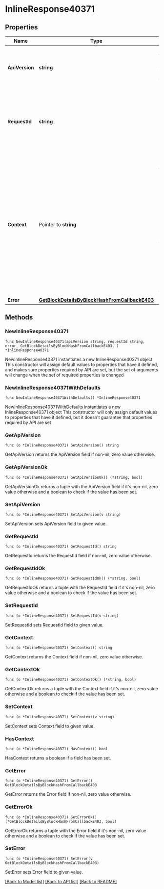 # InlineResponse40371

## Properties

Name | Type | Description | Notes
------------ | ------------- | ------------- | -------------
**ApiVersion** | **string** | Specifies the version of the API that incorporates this endpoint. | 
**RequestId** | **string** | Defines the ID of the request. The &#x60;requestId&#x60; is generated by Crypto APIs and it&#39;s unique for every request. | 
**Context** | Pointer to **string** | In batch situations the user can use the context to correlate responses with requests. This property is present regardless of whether the response was successful or returned as an error. &#x60;context&#x60; is specified by the user. | [optional] 
**Error** | [**GetBlockDetailsByBlockHashFromCallbackE403**](GetBlockDetailsByBlockHashFromCallbackE403.md) |  | 

## Methods

### NewInlineResponse40371

`func NewInlineResponse40371(apiVersion string, requestId string, error_ GetBlockDetailsByBlockHashFromCallbackE403, ) *InlineResponse40371`

NewInlineResponse40371 instantiates a new InlineResponse40371 object
This constructor will assign default values to properties that have it defined,
and makes sure properties required by API are set, but the set of arguments
will change when the set of required properties is changed

### NewInlineResponse40371WithDefaults

`func NewInlineResponse40371WithDefaults() *InlineResponse40371`

NewInlineResponse40371WithDefaults instantiates a new InlineResponse40371 object
This constructor will only assign default values to properties that have it defined,
but it doesn't guarantee that properties required by API are set

### GetApiVersion

`func (o *InlineResponse40371) GetApiVersion() string`

GetApiVersion returns the ApiVersion field if non-nil, zero value otherwise.

### GetApiVersionOk

`func (o *InlineResponse40371) GetApiVersionOk() (*string, bool)`

GetApiVersionOk returns a tuple with the ApiVersion field if it's non-nil, zero value otherwise
and a boolean to check if the value has been set.

### SetApiVersion

`func (o *InlineResponse40371) SetApiVersion(v string)`

SetApiVersion sets ApiVersion field to given value.


### GetRequestId

`func (o *InlineResponse40371) GetRequestId() string`

GetRequestId returns the RequestId field if non-nil, zero value otherwise.

### GetRequestIdOk

`func (o *InlineResponse40371) GetRequestIdOk() (*string, bool)`

GetRequestIdOk returns a tuple with the RequestId field if it's non-nil, zero value otherwise
and a boolean to check if the value has been set.

### SetRequestId

`func (o *InlineResponse40371) SetRequestId(v string)`

SetRequestId sets RequestId field to given value.


### GetContext

`func (o *InlineResponse40371) GetContext() string`

GetContext returns the Context field if non-nil, zero value otherwise.

### GetContextOk

`func (o *InlineResponse40371) GetContextOk() (*string, bool)`

GetContextOk returns a tuple with the Context field if it's non-nil, zero value otherwise
and a boolean to check if the value has been set.

### SetContext

`func (o *InlineResponse40371) SetContext(v string)`

SetContext sets Context field to given value.

### HasContext

`func (o *InlineResponse40371) HasContext() bool`

HasContext returns a boolean if a field has been set.

### GetError

`func (o *InlineResponse40371) GetError() GetBlockDetailsByBlockHashFromCallbackE403`

GetError returns the Error field if non-nil, zero value otherwise.

### GetErrorOk

`func (o *InlineResponse40371) GetErrorOk() (*GetBlockDetailsByBlockHashFromCallbackE403, bool)`

GetErrorOk returns a tuple with the Error field if it's non-nil, zero value otherwise
and a boolean to check if the value has been set.

### SetError

`func (o *InlineResponse40371) SetError(v GetBlockDetailsByBlockHashFromCallbackE403)`

SetError sets Error field to given value.



[[Back to Model list]](../README.md#documentation-for-models) [[Back to API list]](../README.md#documentation-for-api-endpoints) [[Back to README]](../README.md)



